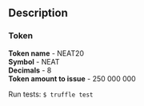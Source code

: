 ## Description
### Token
**Token name** - NEAT20  
**Symbol** - NEAT  
**Decimals** - 8  
**Token amount to issue** - 250 000 000  

Run tests: `$ truffle test`
